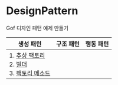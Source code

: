 # DesignPattern
Gof 디자인 패턴 예제 만들기 

|생성 패턴|구조 패턴|행동 패턴|
|------|---|---|
|1. [추상 팩토리](./Creational/AbstractFactory)<br>2. [빌더](./Creational/Builder)<br>3. [팩토리 메소드](./Creational/FactoryMethod) <br>|
